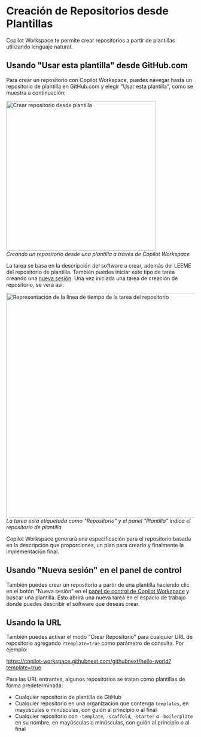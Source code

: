 # Creación de Repositorios desde Plantillas

Copilot Workspace te permite crear repositorios a partir de plantillas utilizando lenguaje natural.

## Usando "Usar esta plantilla" desde GitHub.com

Para crear un repositorio con Copilot Workspace, puedes navegar hasta un repositorio de plantilla en GitHub.com y elegir "Usar esta plantilla", como se muestra a continuación:

<img src="images/creating-repos/create-repo-from-template.png" width=400 alt="Crear repositorio desde plantilla"><br>*Creando un repositorio desde una plantilla a través de Copilot Workspace*

La tarea se basa en la descripción del software a crear, además del LEEME del repositorio de plantilla. También puedes iniciar este tipo de tarea creando una [nueva sesión](#using-new-session-on-the-dashboard). Una vez iniciada una tarea de creación de repositorio, se verá así:

<img src="images/creating-repos/repo-task-timeline-representation.png" width=600 alt="Representación de la línea de tiempo de la tarea del repositorio"><br>*La tarea está etiquetada como "Repositorio" y el panel "Plantilla" indica el repositorio de plantilla*

Copilot Workspace generará una especificación para el repositorio basada en la descripción que proporciones, un plan para crearlo y finalmente la implementación final.

## Usando "Nueva sesión" en el panel de control

También puedes crear un repositorio a partir de una plantilla haciendo clic en el botón "Nueva sesión" en el [panel de control de Copilot Workspace](https://copilot-workspace.githubnext.com) y buscar una plantilla. Esto abrirá una nueva tarea en el espacio de trabajo donde puedes describir el software que deseas crear.

## Usando la URL

También puedes activar el modo "Crear Repositorio" para cualquier URL de repositorio agregando `?template=true` como parámetro de consulta. Por ejemplo:

https://copilot-workspace.githubnext.com/githubnext/hello-world?template=true

Para las URL entrantes, algunos repositorios se tratan como plantillas de forma predeterminada:

- Cualquier repositorio de plantilla de GitHub
- Cualquier repositorio en una organización que contenga `templates`, en mayúsculas o minúsculas, con guión al principio o al final
- Cualquier repositorio con `-template`, `-scaffold`, `-starter` o `-boilerplate` en su nombre, en mayúsculas o minúsculas, con guión al principio o al final
